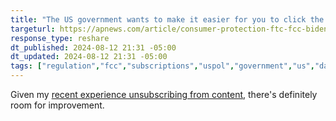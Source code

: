 ```yaml
---
title: "The US government wants to make it easier for you to click the 'unsubscribe' button"
targeturl: https://apnews.com/article/consumer-protection-ftc-fcc-biden-250f6eece6e2665535019128e8fa38da
response_type: reshare
dt_published: 2024-08-12 21:31 -05:00
dt_updated: 2024-08-12 21:31 -05:00
tags: ["regulation","fcc","subscriptions","uspol","government","us","darkpatterns"]
---
```


Given my [recent experience unsubscribing from content](/feed/subscription-dark-patterns/), there's definitely room for improvement. 
